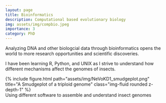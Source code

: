 ```yaml
---
layout: page
title: Bioinformatics
description: Computational based evolutionary biology
img: assets/img/compbio.jpeg
importance: 3
category: PhD
---
```


Analyzing DNA and other biologcial data through bioinformatics opens the world to more research opportunities and scientific discoveries.  

I have been learning R, Python, and UNIX as I strive to understand how different mechanisms affect the genomes of insects.
  

<div class="row">
    <div class="col-sm mt-3 mt-md-0">
        {% include figure.html path="assets/img/NeVoKD1_smudgeplot.png" title="A Smudgeplot of a triploid genome" class="img-fluid rounded z-depth-1" %}
    </div>
</div>
<div class="caption">
    Using different software to assemble and understand insect genomes
</div>
